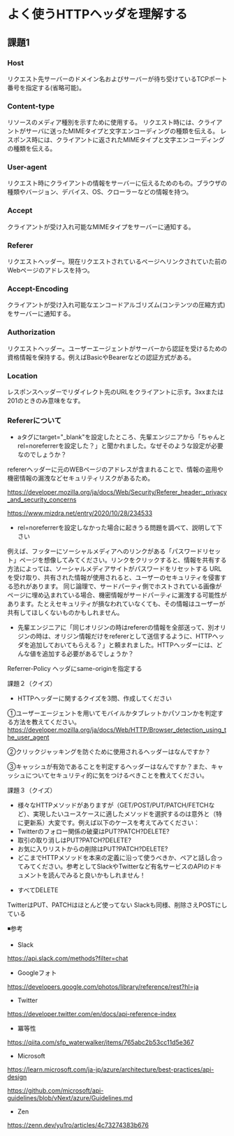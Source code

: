 # よく使うHTTPヘッダを理解する

## 課題1

### Host

リクエスト先サーバーのドメイン名およびサーバーが待ち受けているTCPポート番号を指定する(省略可能)。

### Content-type

リソースのメディア種別を示すために使用する。
リクエスト時には、クライアントがサーバに送ったMIMEタイプと文字エンコーディングの種類を伝える。
レスポンス時には、クライアントに返されたMIMEタイプと文字エンコーディングの種類を伝える。

### User-agent

リクエスト時にクライアントの情報をサーバーに伝えるためのもの。ブラウザの種類やバージョン、デバイス、OS、クローラーなどの情報を持つ。

### Accept

クライアントが受け入れ可能なMIMEタイプをサーバーに通知する。

### Referer

リクエストヘッダー。現在リクエストされているページへリンクされていた前のWebページのアドレスを持つ。

### Accept-Encoding

クライアントが受け入れ可能なエンコードアルゴリズム(コンテンツの圧縮方式)をサーバーに通知する。

### Authorization

リクエストヘッダー。ユーザーエージェントがサーバーから認証を受けるための資格情報を保持する。例えばBasicやBearerなどの認証方式がある。

### Location

レスポンスヘッダーでリダイレクト先のURLをクライアントに示す。3xxまたは201のときのみ意味をなす。

### Refererについて

- aタグにtarget="_blank"を設定したところ、先輩エンジニアから「ちゃんとrel=noreferrerを設定した？」と聞かれました。なぜそのような設定が必要なのでしょうか？

refererヘッダーに元のWEBページのアドレスが含まれることで、情報の盗用や機密情報の漏洩などセキュリティリスクがあるため。

https://developer.mozilla.org/ja/docs/Web/Security/Referer_header:_privacy_and_security_concerns

https://www.mizdra.net/entry/2020/10/28/234533

- rel=noreferrerを設定しなかった場合に起きうる問題を調べて、説明して下さい

例えば、フッターにソーシャルメディアへのリンクがある「パスワードリセット」ページを想像してみてください。リンクをクリックすると、情報を共有する方法によっては、ソーシャルメディアサイトがパスワードをリセットする URL を受け取り、共有された情報が使用されると、ユーザーのセキュリティを侵害する恐れがあります。
同じ論理で、サードパーティ側でホストされている画像がページに埋め込まれている場合、機密情報がサードパーティに漏洩する可能性があります。たとえセキュリティが損なわれていなくても、その情報はユーザーが共有してほしくないものかもしれません。


- 先輩エンジニアに「同じオリジンの時はrefererの情報を全部送って、別オリジンの時は、オリジン情報だけをrefererとして送信するように、HTTPヘッダを追加しておいてもらえる？」と頼まれました。HTTPヘッダーには、どんな値を追加する必要があるでしょうか？

Referrer-Policy ヘッダにsame-originを指定する



課題２（クイズ）
* HTTPヘッダーに関するクイズを3問、作成してください

①ユーザーエージェントを用いてモバイルかタブレットかパソコンかを判定する方法を教えてください。
https://developer.mozilla.org/ja/docs/Web/HTTP/Browser_detection_using_the_user_agent


②クリックジャッキングを防ぐために使用されるヘッダーはなんですか？

③キャッシュが有効であることを判定するヘッダーはなんですか？また、キャッシュについてセキュリティ的に気をつけるべきことを教えてください。


課題３（クイズ）
* 様々なHTTPメソッドがありますが（GET/POST/PUT/PATCH/FETCHなど）、実現したいユースケースに適したメソッドを選択するのは意外と（特に更新系）大変です。例えば以下のケースを考えてみてください：
* Twitterのフォロー関係の破棄はPUT?PATCH?DELETE?
* 取引の取り消しはPUT?PATCH?DELETE?
* お気に入りリストからの削除はPUT?PATCH?DELETE?
* どこまでHTTPメソッドを本来の定義に沿って使うべきか、ペアと話し合ってみてください。参考としてSlackやTwitterなど有名サービスのAPIのドキュメントを読んでみると良いかもしれません！

- すべてDELETE

TwitterはPUT、PATCHはほとんど使ってない
Slackも同様、削除さえPOSTにしている

◾️参考

- Slack

https://api.slack.com/methods?filter=chat


- Googleフォト

https://developers.google.com/photos/library/reference/rest?hl=ja

- Twitter 

https://developer.twitter.com/en/docs/api-reference-index


- 冪等性

https://qiita.com/sfp_waterwalker/items/765abc2b53cc11d5e367

- Microsoft

https://learn.microsoft.com/ja-jp/azure/architecture/best-practices/api-design

https://github.com/microsoft/api-guidelines/blob/vNext/azure/Guidelines.md

- Zen

https://zenn.dev/yu1ro/articles/4c73274383b676